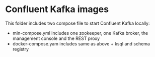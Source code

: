# Confluent Kafka images

This folder includes two compose file to start Confluent Kafka locally:

* min-compose.yml includes one zookeeper, one Kafka broker, the management console and the REST proxy
* docker-compose.yam includes same as above + ksql and schema registry